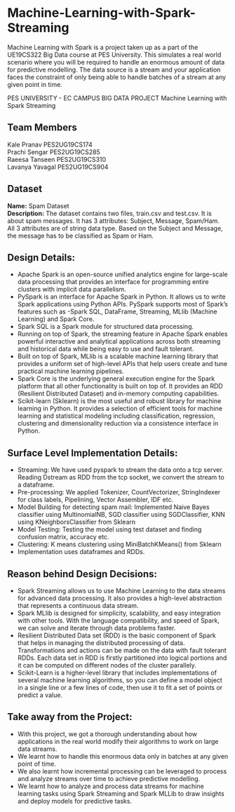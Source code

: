 # Machine-Learning-with-Spark-Streaming

Machine Learning with Spark is a project taken up as a part of the UE19CS322 Big Data course at PES University. This simulates a real world scenario where you will be required to handle an enormous amount of data for predictive modelling. The data source is a stream and your application faces the constraint of only being able to handle batches of a stream at any given point in time.

PES UNIVERSITY - EC CAMPUS
BIG DATA PROJECT
Machine Learning with Spark Streaming

## Team Members 

Kale Pranav
PES2UG19CS174
<br/>
Prachi Sengar
PES2UG19CS285
<br/>
Raeesa Tanseen
PES2UG19CS310
<br/>
Lavanya Yavagal
PES2UG19CS904

## Dataset
**Name:** Spam Dataset
<br/>
**Description:** The dataset contains two files, train.csv and test.csv. It is about spam messages. It has 3 attributes: Subject, Message, Spam/Ham. 
All 3 attributes are of string data type. Based on the Subject and Message, the message has to be classified as Spam or Ham.

## Design Details:
- Apache Spark is an open-source unified analytics engine for large-scale data processing that provides an interface for programming entire clusters with implicit data parallelism.
- PySpark is an interface for Apache Spark in Python. It allows us to write Spark applications using Python APIs. PySpark supports most of Spark’s features such as -Spark SQL, DataFrame, Streaming, MLlib (Machine Learning) and Spark Core.
- Spark SQL is a Spark module for structured data processing.
- Running on top of Spark, the streaming feature in Apache Spark enables powerful interactive and analytical applications across both streaming and historical data while being easy to use and fault tolerant.
- Built on top of Spark, MLlib is a scalable machine learning library that provides a uniform set of high-level APIs that help users create and tune practical machine learning pipelines.
- Spark Core is the underlying general execution engine for the Spark platform that all other functionality is built on top of. It provides an RDD (Resilient Distributed Dataset) and in-memory computing capabilities.
- Scikit-learn (Sklearn) is the most useful and robust library for machine learning in Python. It provides a selection of efficient tools for machine learning and statistical modeling including classification, regression, clustering and dimensionality reduction via a consistence interface in Python.

## Surface Level Implementation Details:
- Streaming: We have used pyspark to stream the data onto a tcp server. Reading Dstream as RDD from the tcp socket, we convert the stream to a dataframe.
- Pre-processing: We applied Tokenizer, CountVectorizer, StringIndexer for class labels, Pipelining, Vector Assembler, IDF etc. 
- Model Building for detecting spam mail: Implemented Naive Bayes classifier using MultinomialNB, SGD classifier using SGDClassifier, KNN using KNeighborsClassifier from Sklearn
- Model Testing: Testing the model using test dataset and finding confusion matrix, accuracy etc.
- Clustering: K means clustering using MiniBatchKMeans() from Sklearn
- Implementation uses dataframes and RDDs.

## Reason behind Design Decisions:
- Spark Streaming allows us to use Machine Learning to the data streams for advanced data processing. It also provides a high-level abstraction that represents a continuous data stream.
- Spark MLlib is designed for simplicity, scalability, and easy integration with other tools. With the language compatibility, and speed of Spark, we can solve and iterate through data problems faster. 
- Resilient Distributed Data set (RDD) is the basic component of Spark that helps in managing the distributed processing of data. Transformations and actions can be made on the data with fault tolerant RDDs. Each data set in RDD is firstly partitioned into logical portions and it can be computed on different nodes of the cluster parallely. 
- Scikit-Learn is a higher-level library that includes implementations of several machine learning algorithms, so you can define a model object in a single line or a few lines of code, then use it to fit a set of points or predict a value.

## Take away from the Project:
- With this project, we got a thorough understanding about how applications in the real world modify their algorithms to work on large data streams.
- We learnt how to handle this enormous data only in batches at any given point of time. 
- We also learnt how incremental processing can be leveraged to process and analyze streams over time to achieve predictive modelling.
- We learnt how to analyze and process data streams for machine learning tasks using Spark Streaming and Spark MLLib to draw insights and deploy models for predictive tasks.
